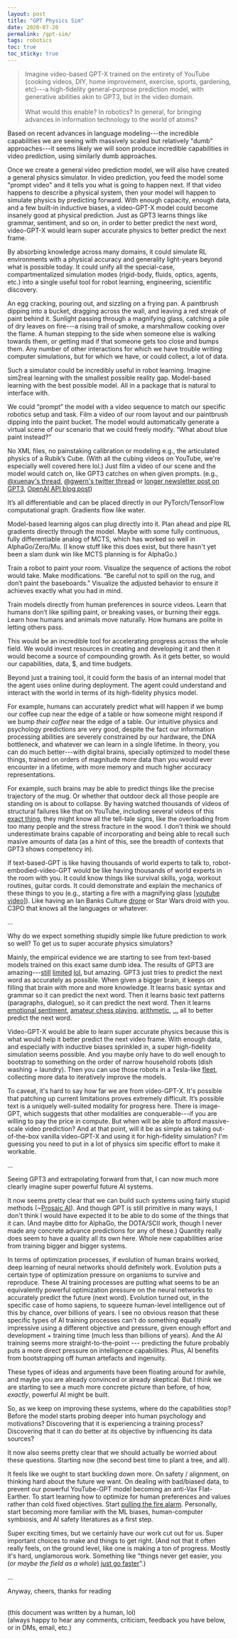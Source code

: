 ```yaml
---
layout: post
title: "GPT Physics Sim"
date: 2020-07-20
permalink: /gpt-sim/
tags: robotics 
toc: true
toc_sticky: true
---
```


>Imagine video-based GPT-X trained on the entirety of YouTube (cooking videos, DIY, home improvement, exercise, sports, gardening, etc)---a high-fidelity general-purpose prediction model,
with generative abilities akin to GPT3, but in the video domain.
<br><br>
What would this enable? In robotics? In general, for bringing advances in information technology to the world of atoms?

Based on recent advances in language modeling---the incredible
capabilities we are seeing with massively scaled but relatively "dumb" approaches---it seems likely we will soon produce incredible
capabilities in video prediction, using similarly dumb approaches.

Once we create a general video prediction model, we will also have created a general physics simulator.
In video prediction, you feed the model some "prompt video" and it tells you what is going to happen next.
If that video happens to describe a physical system, then your model will happen to simulate physics by predicting forward.
With enough capacity, enough data, and a few built-in inductive biases, a video-GPT-X model could become insanely good at physical prediction.
Just as GPT3 learns things like grammar, sentiment, and so on, in order to better predict the next word,
video-GPT-X would learn super accurate physics to better predict the next frame.

By absorbing knowledge across many domains, it could simulate RL environments with a
physical accuracy and generality light-years beyond what is possible today.
It could unify all the special-case, compartmentalized simulation modes (rigid-body, 
fluids, optics, agents, etc.) into a single useful tool for robot learning, engineering, scientific discovery.

An egg cracking, pouring out, and sizzling on a frying pan. A paintbrush dipping into a bucket,
dragging across the wall, and leaving a red streak of paint behind it.
Sunlight passing through a magnifying glass, catching a pile of dry leaves on fire---a rising trail of smoke, a marshmallow cooking over the flame.
A human stepping to the side when someone else is walking towards them, or getting mad if that someone gets too close and bumps them.
Any number of other interactions for which we have trouble writing computer simulations, but for which we have, or could collect, a lot of data.

Such a simulator could be incredibly useful in robot learning.
Imagine sim2real learning with the smallest possible reality gap.
Model-based learning with the best possible model.
All in a package that is natural to interface with.

We could “prompt” the model with a video sequence to match our specific robotics setup and task.  Film a video of our room layout and our paintbrush dipping into the paint bucket. The model would automatically generate a virtual scene of our scenario that we could freely modify. “What about blue paint instead?”

No XML files, no painstaking calibration or modeling e.g., the articulated physics of a Rubik’s Cube. (With all the cubing videos on YouTube, we're especially well covered here lol.)
Just film a video of our scene and the model would catch on, like GPT3 catches on when given prompts. (e.g., [@xuenay's thread](https://twitter.com/xuenay/status/1283312640199196673), [@gwern's twitter thread](https://twitter.com/gwern/status/1267215588214136833) or [longer newsletter post on GPT3](https://www.gwern.net/newsletter/2020/05#gpt-3), [OpenAI API blog post](https://openai.com/blog/openai-api/))

It’s all differentiable and can be placed directly in our PyTorch/TensorFlow computational graph.  Gradients flow like water.

Model-based learning algos can plug directly into it. Plan ahead and pipe RL gradients directly through the model. Maybe with some fully continuous, fully differentiable analog of MCTS, which has worked so well in AlphaGo/Zero/Mu. (I know stuff like this does exist, but there hasn't yet been a slam dunk win like MCTS planning is for AlphaGo.)

Train a robot to paint your room. Visualize the sequence of actions the robot would take. Make modifications. “Be careful not to spill on the rug, and don’t paint the baseboards.” Visualize the adjusted behavior to ensure it achieves exactly what you had in mind.

Train models directly from human preferences in source videos. Learn that humans don’t like spilling paint, or breaking vases, or burning their eggs. Learn how humans and animals move naturally. How humans are polite in letting others pass. 

This would be an incredible tool for accelerating progress across the whole field. We would invest resources in creating and developing it and then it would become a source of compounding growth. As it gets better, so would our capabilities, data, $, and time budgets.

Beyond just a training tool, it could form the basis of an internal model that the agent uses online during deployment. The agent could understand and interact with the world in terms of its high-fidelity physics model. 

For example, humans can accurately predict what will happen if we bump our 
coffee cup near the edge of a table
or how someone might respond if we bump *their coffee* near the edge of a table.
Our intuitive physics and psychology predictions are very good, despite the
fact our information processing abilities are severely constrained by our hardware,
the DNA bottleneck, and whatever we can learn in a single lifetime.
In theory, you can do much better---with digital brains, specially optimized to 
model these things, trained on orders of magnitude more data than you would
ever encounter in a lifetime, with more memory and much higher accuracy representations.

For example, such brains may be able to predict things like the precise 
trajectory of the mug.  Or whether that outdoor deck all those people are standing on is about to collapse.
By having watched thousands of videos of structural 
failures like that on YouTube, including several videos of this [exact thing](https://www.youtube.com/results?search_query=deck+collapse), they might know all the tell-tale signs, like
the overloading from too many people and the stress fracture in the wood.
I don't think we should underestimate brains capable of incorporating and 
being able to recall such masive amounts of data (as a hint of this, see the
breadth of contexts that GPT3 shows competency in).

<!--
What such brains may be able to predict about human psychology is perhaps worrying.
-->

If text-based-GPT is like having thousands of world experts to talk to,
robot-embodied-video-GPT would be like having thousands of world experts in the room with you. 
It could know things like survival skills, yoga, workout routines, guitar cords. 
It could demonstrate and explain the
mechanics of these things to you (e.g., starting a fire with a magnifying glass [[youtube video]](https://www.youtube.com/watch?v=D2ym8wt5NWo)).
Like having an Ian Banks Culture [drone](https://en.wikipedia.org/wiki/The_Culture#Drones) or Star Wars droid with you. C3PO that knows all the languages or whatever.

...

Why do we expect something stupidly simple like future prediction to work so well? To get us to super accurate physics simulators?

Mainly, the empirical evidence we are starting to see from text-based models trained on this exact same dumb idea. The results of GPT3 are amazing---[still](https://www.gwern.net/GPT-3#weaknesses) [limited](https://twitter.com/michael_nielsen/status/1284937260798885888) [lol](https://twitter.com/sama/status/1284922296348454913), but amazing.
GPT3 just tries to predict the next word as accurately as possible.
When given a bigger brain, it keeps on filling that brain with more and more knowledge.
It learns basic syntax and grammar so it can predict the next word.
Then it learns basic text patterns (paragraphs, dialogue), so it can predict the next word.
Then it learns [emotional sentiment](https://openai.com/blog/unsupervised-sentiment-neuron/), [amateur chess playing](https://twitter.com/TomChivers/status/1214488063310741504), [arithmetic](https://twitter.com/gwern/status/1277244260186763265), [...](https://twitter.com/xuenay/status/1283312640199196673) all to better predict the next word.

Video-GPT-X would be able to learn super accurate physics because this
is what would help it better predict the next video frame.
With enough data, and especially with inductive biases sprinkled in, a super high-fidelity simulation seems possible.
And you maybe only have to do well enough to bootstrap to something on the order of narrow household robots (dish washing + laundry).
Then you can use those robots in a Tesla-like [fleet](https://www.youtube.com/watch?v=Ucp0TTmvqOE&feature=youtu.be&t=6678), collecting more data to iteratively improve the models.

To caveat, it's hard to say how far we are from video-GPT-X. It's possible that
patching up current limitations proves extremely difficult. 
It’s possible text is a uniquely well-suited modality for progress here. 
There is image-GPT, which suggests that other modalities are conquerable---if you are willing to pay the price in compute.
But when will be able to afford massive-scale video prediction?
And at that point, will it be as simple as taking out-of-the-box vanilla video-GPT-X and using it for high-fidelity simulation?
I'm guessing you need to put in a lot of physics sim specific effort to make it workable.

...

Seeing GPT3 and extrapolating forward from that, I can now much more clearly imagine super powerful future AI systems.

It now seems pretty clear that we can build such systems using fairly stupid methods (~[Prosaic AI](https://ai-alignment.com/prosaic-ai-control-b959644d79c2)).
And though GPT is still primitive in many ways, I don't think I would have expected it to be able to do some of the things that it can.
(And maybe ditto for AlphaGo, the DOTA/SCII work, though I never made 
any concrete advance predictions for any of these.)
Quantity really does seem to have a quality all its own here.
Whole new capabilities arise from training bigger and bigger systems.

In terms of optimization processes, if evolution of human brains worked, deep learning of 
neural networks should definitely work. 
Evolution puts a certain type of optimization pressure on organisms to survive and reproduce. 
These AI training processes are putting what seems to be an equivalently powerful
optimization pressure on the neural networks to accurately predict the future (next word).
Evolution turned out, in the specific case of homo sapiens, to squeeze human-level intelligence
out of this by chance, over billions of years.
I see no obvious reason that these specific types of AI training processes can't
do something equally impressive using a different objective and pressure, given enough effort and development + training time (much less than billions of years).
And the AI training seems more straight-to-the-point --- predicting the future probably puts a more direct pressure on intelligence capabilities.
Plus, AI benefits from bootstrapping off human artefacts and ingenuity.

These types of ideas and arguments have been floating around for awhile,
and maybe you are already convinced or already skeptical.
But I think we are starting to see a much more concrete picture than before,
of how, *exactly*, powerful AI might be built.

So, as we keep on improving these systems, where do the capabilities stop?
Before the model starts probing deeper into human psychology and motivations?
Discovering that it is experiencing a training process?
Discovering that it can do better at its objective by influencing its data sources?

It now also seems pretty clear that we should actually be worried about these questions. 
Starting now (the second best time to plant a tree, and all).

It feels like we ought to start buckling down more.  On safety / alignment, on thinking hard
about the future we want.
On dealing with bad/biased data, to prevent our powerful YouTube-GPT model becoming an anti-Vax Flat-Earther. To start learning how to optimize for human preferences
and values rather than cold fixed objectives. 
Start [pulling the fire alarm](https://intelligence.org/2017/10/13/fire-alarm/).
Personally, start becoming more familiar with the ML biases, human-computer symbiosis, and AI safety literatures as a first step.

Super exciting times, but we certainly have our work cut out for us. 
Super important choices to make and things to get right. (And not that it often really feels, on the ground level, like one is making a ton of progress. Mostly it's hard, 
unglamorous work.
Something like "things never get easier,
you (*or maybe the field as a whole*) [just go faster](https://twitter.com/ruohanchenux/status/1000258622239068160/photo/2)".)

...

Anyway, cheers, thanks for reading

<br>
(this document was written by a human, lol)<br>
(always happy to hear any comments, criticism, feedback you have below, or in DMs, email, etc.)



<!--

FAQs/addendums

1. 

When a gpt model looks at starting a fire. It doesn’t have to get perfect physical accuracy. It will look and know that striking a flint with a steel will create sparks. Then that should catch the leaves on fire. That should produce smoke.

It won’t know the exact locations of all of these.

It will have a certain state that corresponds to there is flame. And once it has achieved that, it will know. It won’t have to be perfect.

The only way to achieve something like this is with very little imposed structure, trained on tons of real data. Yeah.


Hmm… this kind of makes me think we don’t want much structure at all. Or in fact, any things like conservation laws.

They will make it easier to learn some things, but they are just a crutch.

Big big models with just enough inductive biases to make it possible.


2. 

I guess one thing that is often ignored is that you can imagine a state before imagining how you would traverse there.

You can imagine, what would it be like if those words were switched.
Or if I went home right now, what would I be doing?
You can imagine states.
If your model is general enough, you can imagine states that are similar.
You could imagine different versions of the state.
Like imagine the desert, but it is grey, there is no air to breathe, the gravity is reduced, the dust can damage your body/electronics. How would you act there?
You can modify your models like that and try to figure it out.

I think video-GPT sim would work because you could place it in different contexts.


3. 

This would be a good way to make it parallelizable.

You collect data from all over, and you can have thousands of agents
running in the sim training.

I think this is going to the best way to scale.
You aggregate all of this knowledge into a central location.

-->






